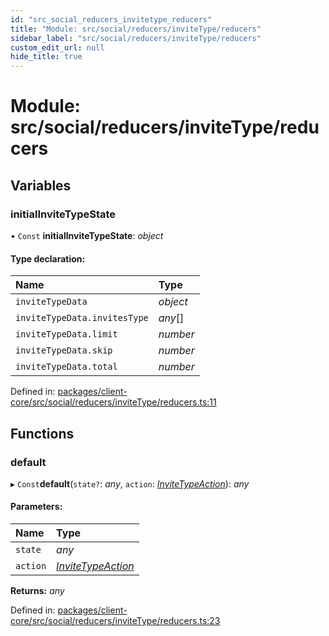 ```yaml
---
id: "src_social_reducers_invitetype_reducers"
title: "Module: src/social/reducers/inviteType/reducers"
sidebar_label: "src/social/reducers/inviteType/reducers"
custom_edit_url: null
hide_title: true
---
```


# Module: src/social/reducers/inviteType/reducers

## Variables

### initialInviteTypeState

• `Const` **initialInviteTypeState**: *object*

#### Type declaration:

Name | Type |
:------ | :------ |
`inviteTypeData` | *object* |
`inviteTypeData.invitesType` | *any*[] |
`inviteTypeData.limit` | *number* |
`inviteTypeData.skip` | *number* |
`inviteTypeData.total` | *number* |

Defined in: [packages/client-core/src/social/reducers/inviteType/reducers.ts:11](https://github.com/xr3ngine/xr3ngine/blob/a16a45d7e/packages/client-core/src/social/reducers/inviteType/reducers.ts#L11)

## Functions

### default

▸ `Const`**default**(`state?`: *any*, `action`: [*InviteTypeAction*](src_social_reducers_invitetype_actions.md#invitetypeaction)): *any*

#### Parameters:

Name | Type |
:------ | :------ |
`state` | *any* |
`action` | [*InviteTypeAction*](src_social_reducers_invitetype_actions.md#invitetypeaction) |

**Returns:** *any*

Defined in: [packages/client-core/src/social/reducers/inviteType/reducers.ts:23](https://github.com/xr3ngine/xr3ngine/blob/a16a45d7e/packages/client-core/src/social/reducers/inviteType/reducers.ts#L23)

